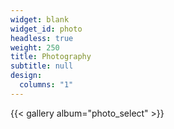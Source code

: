 ```yaml
---
widget: blank
widget_id: photo
headless: true
weight: 250
title: Photography
subtitle: null
design:
  columns: "1"
---
```

{{< gallery album="photo_select" >}}

